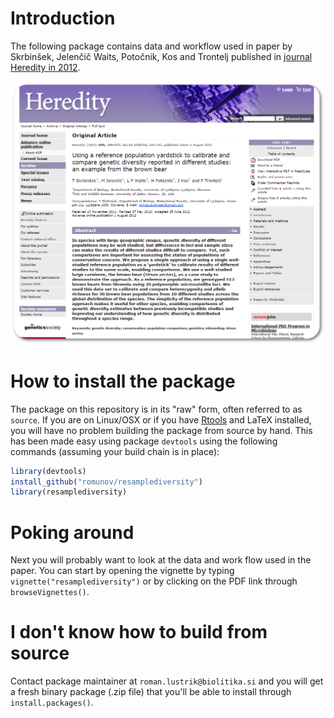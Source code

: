 # Introduction

The following package contains data and workflow used in paper by Skrbinšek, Jelenčič Waits, Potočnik, Kos and Trontelj published in [journal Heredity in 2012](http://www.nature.com/hdy/journal/v109/n5/full/hdy201242a.html).

![heredity picture](hereditypaper.png)
# How to install the package

The package on this repository is in its "raw" form, often referred to as `source`. If you are on Linux/OSX or if you have [Rtools](http://cran.r-project.org/bin/windows/Rtools/) and LaTeX installed, you will have no problem building the package from source by hand. This has been made easy using package `devtools` using the following commands (assuming your build chain is in place):

```R
library(devtools)
install_github("romunov/resamplediversity")
library(resamplediversity)
```

# Poking around

Next you will probably want to look at the data and work flow used in the paper. You can start by opening the vignette by typing `vignette("resamplediversity")` or by clicking on the PDF link through `browseVignettes()`.

# I don't know how to build from source

Contact package maintainer at `roman.lustrik@biolitika.si` and you will get a fresh binary package (.zip file) that you'll be able to install through `install.packages()`.